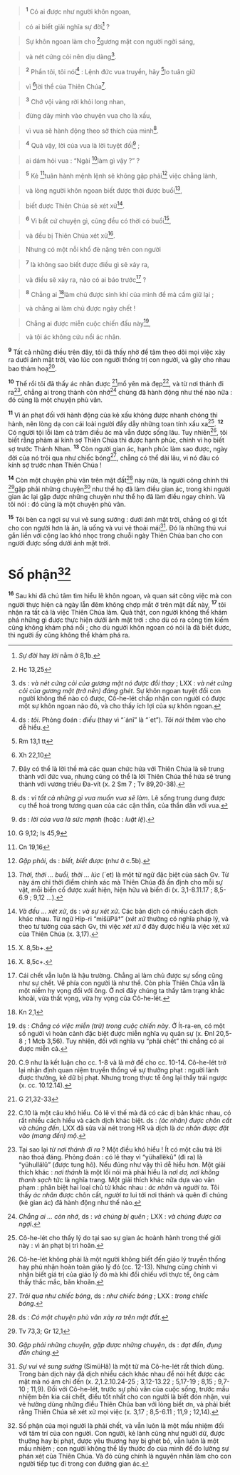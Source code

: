 > <sup><b>1</b></sup> Có ai được như người khôn ngoan,
>


> có ai biết giải nghĩa sự đời[^1-720223b7-eec9-4c2d-b6de-3389fd6eb839] ?
>


> Sự khôn ngoan làm cho [^1@-720223b7-eec9-4c2d-b6de-3389fd6eb839]gương mặt con người ngời sáng,
>


> và nét cứng cỏi nên dịu dàng[^2-720223b7-eec9-4c2d-b6de-3389fd6eb839].
>


> <sup><b>2</b></sup> Phần tôi, tôi nói[^3-720223b7-eec9-4c2d-b6de-3389fd6eb839] : Lệnh đức vua truyền, hãy [^2@-720223b7-eec9-4c2d-b6de-3389fd6eb839]lo tuân giữ
>


> vì [^3@-720223b7-eec9-4c2d-b6de-3389fd6eb839]lời thề của Thiên Chúa[^4-720223b7-eec9-4c2d-b6de-3389fd6eb839].
>


> <sup><b>3</b></sup> Chớ vội vàng rời khỏi long nhan,
>


> đừng dây mình vào chuyện vua cho là xấu,
>


> vì vua sẽ hành động theo sở thích của mình[^5-720223b7-eec9-4c2d-b6de-3389fd6eb839].
>


> <sup><b>4</b></sup> Quả vậy, lời của vua là lời tuyệt đối[^6-720223b7-eec9-4c2d-b6de-3389fd6eb839] ;
>


> ai dám hỏi vua : “Ngài [^4@-720223b7-eec9-4c2d-b6de-3389fd6eb839]làm gì vậy ?” ?
>


> <sup><b>5</b></sup> Kẻ [^5@-720223b7-eec9-4c2d-b6de-3389fd6eb839]tuân hành mệnh lệnh sẽ không gặp phải[^7-720223b7-eec9-4c2d-b6de-3389fd6eb839] việc chẳng lành,
>


> và lòng người khôn ngoan biết được thời được buổi[^8-720223b7-eec9-4c2d-b6de-3389fd6eb839],
>


> biết được Thiên Chúa sẽ xét xử[^9-720223b7-eec9-4c2d-b6de-3389fd6eb839].
>


> <sup><b>6</b></sup> Vì bất cứ chuyện gì, cũng đều có thời có buổi[^10-720223b7-eec9-4c2d-b6de-3389fd6eb839],
>


> và đều bị Thiên Chúa xét xử[^11-720223b7-eec9-4c2d-b6de-3389fd6eb839].
>


> Nhưng có một nỗi khổ đè nặng trên con người
>


> <sup><b>7</b></sup> là không sao biết được điều gì sẽ xảy ra,
>


> và điều sẽ xảy ra, nào có ai báo trước[^12-720223b7-eec9-4c2d-b6de-3389fd6eb839] ?
>


> <sup><b>8</b></sup> Chẳng ai [^6@-720223b7-eec9-4c2d-b6de-3389fd6eb839]làm chủ được sinh khí của mình để mà cầm giữ lại ;
>


> và chẳng ai làm chủ được ngày chết !
>


> Chẳng ai được miễn cuộc chiến đấu này[^13-720223b7-eec9-4c2d-b6de-3389fd6eb839],
>


> và tội ác không cứu nổi ác nhân.
>

<sup><b>9</b></sup> Tất cả những điều trên đây, tôi đã thấy nhờ để tâm theo dõi mọi việc xảy ra dưới ánh mặt trời, vào lúc con người thống trị con người, và gây cho nhau bao thảm hoạ[^14-720223b7-eec9-4c2d-b6de-3389fd6eb839].

<sup><b>10</b></sup> Thế rồi tôi đã thấy ác nhân được [^7@-720223b7-eec9-4c2d-b6de-3389fd6eb839]mồ yên mả đẹp[^15-720223b7-eec9-4c2d-b6de-3389fd6eb839], và từ nơi thánh đi ra[^16-720223b7-eec9-4c2d-b6de-3389fd6eb839], chẳng ai trong thành còn nhớ[^17-720223b7-eec9-4c2d-b6de-3389fd6eb839] chúng đã hành động như thế nào nữa : đó cũng là một chuyện phù vân.

<sup><b>11</b></sup> Vì án phạt đối với hành động của kẻ xấu không được nhanh chóng thi hành, nên lòng dạ con cái loài người đầy dẫy những toan tính xấu xa[^18-720223b7-eec9-4c2d-b6de-3389fd6eb839]. <sup><b>12</b></sup> Có người tội lỗi làm cả trăm điều ác mà vẫn được sống lâu. Tuy nhiên[^19-720223b7-eec9-4c2d-b6de-3389fd6eb839], tôi biết rằng phàm ai kính sợ Thiên Chúa thì được hạnh phúc, chính vì họ biết sợ trước Thánh Nhan. <sup><b>13</b></sup> Còn người gian ác, hạnh phúc làm sao được, ngày đời của nó trôi qua như chiếc bóng[^20-720223b7-eec9-4c2d-b6de-3389fd6eb839], chẳng có thể dài lâu, vì nó đâu có kính sợ trước nhan Thiên Chúa !

<sup><b>14</b></sup> Còn một chuyện phù vân trên mặt đất[^21-720223b7-eec9-4c2d-b6de-3389fd6eb839] này nữa, là người công chính thì [^8@-720223b7-eec9-4c2d-b6de-3389fd6eb839]gặp phải những chuyện[^22-720223b7-eec9-4c2d-b6de-3389fd6eb839] như thể họ đã làm điều gian ác, trong khi người gian ác lại gặp được những chuyện như thể họ đã làm điều ngay chính. Và tôi nói : đó cũng là một chuyện phù vân.

<sup><b>15</b></sup> Tôi bèn ca ngợi sự vui vẻ sung sướng : dưới ánh mặt trời, chẳng có gì tốt cho con người hơn là ăn, là uống và vui vẻ thoải mái[^23-720223b7-eec9-4c2d-b6de-3389fd6eb839]. Đó là những thú vui gắn liền với công lao khó nhọc trong chuỗi ngày Thiên Chúa ban cho con người được sống dưới ánh mặt trời.


# Số phận[^24-720223b7-eec9-4c2d-b6de-3389fd6eb839]
<sup><b>16</b></sup> Sau khi đã chú tâm tìm hiểu lẽ khôn ngoan, và quan sát công việc mà con người thực hiện cả ngày lẫn đêm không chợp mắt ở trên mặt đất này, <sup><b>17</b></sup> tôi nhận ra tất cả là việc Thiên Chúa làm. Quả thật, con người không thể khám phá những gì được thực hiện dưới ánh mặt trời : cho dù có ra công tìm kiếm cũng không khám phá nổi ; cho dù người khôn ngoan có nói là đã biết được, thì người ấy cũng không thể khám phá ra.

[^1-720223b7-eec9-4c2d-b6de-3389fd6eb839]: *Sự đời* hay *lời* nằm ở 8,1b.
[^2-720223b7-eec9-4c2d-b6de-3389fd6eb839]: ds : *và nét cứng cỏi của gương mặt nó được đổi thay* ; LXX : *và nét cứng cỏi của gương mặt (trở nên) đáng ghét*. Sự khôn ngoan tuyệt đối con người không thể nào có được, Cô-he-lét chấp nhận con người có được một sự khôn ngoan nào đó, và cho thấy ích lợi của sự khôn ngoan.
[^3-720223b7-eec9-4c2d-b6de-3389fd6eb839]: ds : *tôi*. Phỏng đoán : *điều* (thay vì “´ánî” là “´et”). *Tôi nói* thêm vào cho dễ hiểu.
[^4-720223b7-eec9-4c2d-b6de-3389fd6eb839]: Đây có thể là lời thề mà các quan chức hứa với Thiên Chúa là sẽ trung thành với đức vua, nhưng cũng có thể là lời Thiên Chúa thề hứa sẽ trung thành với vương triều Đa-vít (x. 2 Sm 7 ; Tv 89,20-38).
[^5-720223b7-eec9-4c2d-b6de-3389fd6eb839]: ds : *vì tất cả những gì vua muốn vua sẽ làm*. Lẽ sống trung dung được cụ thể hoá trong tương quan của các cận thần, của thần dân với vua.
[^6-720223b7-eec9-4c2d-b6de-3389fd6eb839]: ds : *lời của vua là sức mạnh* (hoặc : *luật lệ*).
[^7-720223b7-eec9-4c2d-b6de-3389fd6eb839]: *Gặp phải*, ds : *biết, biết được* (như ở c.5b).
[^8-720223b7-eec9-4c2d-b6de-3389fd6eb839]: *Thời, thời ... buổi, thời ... lúc* (´et) là một từ ngữ đặc biệt của sách Gv. Từ này ám chỉ thời điểm chính xác mà Thiên Chúa đã ấn định cho mỗi sự vật, mỗi biến cố được xuất hiện, hiện hữu và biến đi (x. 3,1-8.11.17 ; 8,5-6.9 ; 9,12 ...).
[^9-720223b7-eec9-4c2d-b6de-3389fd6eb839]: *Và đều ... xét xử*, ds : *và sự xét xử*. Các bản dịch có nhiều cách dịch khác nhau. Từ ngữ Híp-ri “mišüPä†” (*xét xử* thường có nghĩa pháp lý, và theo tư tưởng của sách Gv, thì việc *xét xử* ở đây được hiểu là việc xét xử của Thiên Chúa (x. 3,17).
[^10-720223b7-eec9-4c2d-b6de-3389fd6eb839]: X. 8,5b+.
[^11-720223b7-eec9-4c2d-b6de-3389fd6eb839]: X. 8,5c+.
[^12-720223b7-eec9-4c2d-b6de-3389fd6eb839]: Cái chết vẫn luôn là hậu trường. Chẳng ai làm chủ được sự sống cũng như sự chết. Về phía con người là như thế. Còn phía Thiên Chúa vẫn là một niềm hy vọng đối với ông. Ở nơi đây chúng ta thấy tâm trạng khắc khoải, vừa thất vọng, vừa hy vọng của Cô-he-lét.
[^13-720223b7-eec9-4c2d-b6de-3389fd6eb839]: ds : *Chẳng có việc miễn (trừ) trong cuộc chiến này*. Ở Ít-ra-en, có một số người vì hoàn cảnh đặc biệt được miễn nghĩa vụ quân sự (x. Đnl 20,5-8 ; 1 Mcb 3,56). Tuy nhiên, đối với nghĩa vụ “phải chết” thì chẳng có ai được miễn cả.
[^14-720223b7-eec9-4c2d-b6de-3389fd6eb839]: C.9 như là kết luận cho cc. 1-8 và là mở đề cho cc. 10-14. Cô-he-lét trở lại nhận định quan niệm truyền thống về sự thưởng phạt : người lành được thưởng, kẻ dữ bị phạt. Nhưng trong thực tế ông lại thấy trái ngược (x. cc. 10.12.14).
[^15-720223b7-eec9-4c2d-b6de-3389fd6eb839]: C.10 là một câu khó hiểu. Có lẽ vì thế mà đã có các dị bản khác nhau, có rất nhiều cách hiểu và cách dịch khác biệt. ds : *(ác nhân) được chôn cất và chúng đến*. LXX đã sửa vài nét trong HR và dịch là *ác nhân được đặt vào (mang đến) mộ*.
[^16-720223b7-eec9-4c2d-b6de-3389fd6eb839]: Tại sao lại *từ nơi thánh đi ra* ? Một điều khó hiểu ! Ít có một câu trả lời nào thoả đáng. Phỏng đoán : có lẽ thay vì “yühallëkû” (đi ra) là “yühullälû” (được tung hô). Nếu đúng như vậy thì dễ hiểu hơn. Một giải thích khác : *nơi thánh* là một lối nói mà phải hiểu là *nơi dơ, nơi không thanh sạch* tức là nghĩa trang. Một giải thích khác nữa dựa vào văn phạm : phân biệt hai loại chủ từ khác nhau : *ác nhân* và *người ta*. Tôi thấy *ác nhân* được chôn cất, *người ta* lui tới nơi thánh và quên đi chúng (kẻ gian ác) đã hành động như thế nào.
[^17-720223b7-eec9-4c2d-b6de-3389fd6eb839]: *Chẳng ai ... còn nhớ*, ds : *và chúng bị quên* ; LXX : *và chúng được ca ngợi*.
[^18-720223b7-eec9-4c2d-b6de-3389fd6eb839]: Cô-he-lét cho thấy lý do tại sao sự gian ác hoành hành trong thế giới này : vì án phạt bị trì hoãn.
[^19-720223b7-eec9-4c2d-b6de-3389fd6eb839]: Cô-he-lét không phải là một người không biết đến giáo lý truyền thống hay phủ nhận hoàn toàn giáo lý đó (cc. 12-13). Nhưng cũng chính vì nhận biết giá trị của giáo lý đó mà khi đối chiếu với thực tế, ông cảm thấy thắc mắc, băn khoăn.
[^20-720223b7-eec9-4c2d-b6de-3389fd6eb839]: *Trôi qua như chiếc bóng*, ds : *như chiếc bóng* ; LXX : *trong chiếc bóng*.
[^21-720223b7-eec9-4c2d-b6de-3389fd6eb839]: ds : *Có một chuyện phù vân xảy ra trên mặt đất*.
[^22-720223b7-eec9-4c2d-b6de-3389fd6eb839]: *Gặp phải những chuyện, gặp được những chuyện*, ds : *đạt đến, đụng đến chúng*.
[^23-720223b7-eec9-4c2d-b6de-3389fd6eb839]: *Sự vui vẻ sung sướng* (SimüHâ) là một từ mà Cô-he-lét rất thích dùng. Trong bản dịch này đã dịch nhiều cách khác nhau để nói hết được các mặt mà nó ám chỉ đến (x. 2,1.2.10.24-25 ; 3,12-13.22 ; 5,17-19 ; 8,15 ; 9,7-10 ; 11,9). Đối với Cô-he-lét, trước sự phù vân của cuộc sống, trước mầu nhiệm bên kia cái chết, điều tốt nhất cho con người là biết đón nhận, vui vẻ hưởng dùng những điều Thiên Chúa ban với lòng biết ơn, và phải biết rằng Thiên Chúa sẽ xét xử mọi việc (x. 3,17 ; 8,5-6.11 ; 11,9 ; 12,14).
[^24-720223b7-eec9-4c2d-b6de-3389fd6eb839]: Số phận của mọi người là phải chết, và vẫn luôn là một mầu nhiệm đối với tâm trí của con người. Con người, kẻ lành cũng như người dữ, được thưởng hay bị phạt, được yêu thương hay bị ghét bỏ, vẫn luôn là một mầu nhiệm ; con người không thể lấy thước đo của mình để đo lường sự phán xét của Thiên Chúa. Và đó cũng chính là nguyên nhân làm cho con người tiếp tục đi trong con đường gian ác.
[^1@-720223b7-eec9-4c2d-b6de-3389fd6eb839]: Hc 13,25
[^2@-720223b7-eec9-4c2d-b6de-3389fd6eb839]: Rm 13,1 tt
[^3@-720223b7-eec9-4c2d-b6de-3389fd6eb839]: Xh 22,10
[^4@-720223b7-eec9-4c2d-b6de-3389fd6eb839]: G 9,12; Is 45,9
[^5@-720223b7-eec9-4c2d-b6de-3389fd6eb839]: Cn 19,16
[^6@-720223b7-eec9-4c2d-b6de-3389fd6eb839]: Kn 2,1
[^7@-720223b7-eec9-4c2d-b6de-3389fd6eb839]: G 21,32-33
[^8@-720223b7-eec9-4c2d-b6de-3389fd6eb839]: Tv 73,3; Gr 12,1